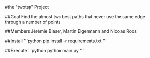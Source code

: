#the "twotsp" Project


##Goal
Find the almost two best paths that never use the same edge through a number of points

##Members 
Jérémie Blaser, Martin Eigenmann and Nicolas Roos

##Install
'''python
pip install -r requirements.txt
'''

##Execute
'''python
python main.py
'''
